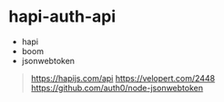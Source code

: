 # hapi-auth-api

- hapi
- boom
- jsonwebtoken

> https://hapijs.com/api
> https://velopert.com/2448
> https://github.com/auth0/node-jsonwebtoken